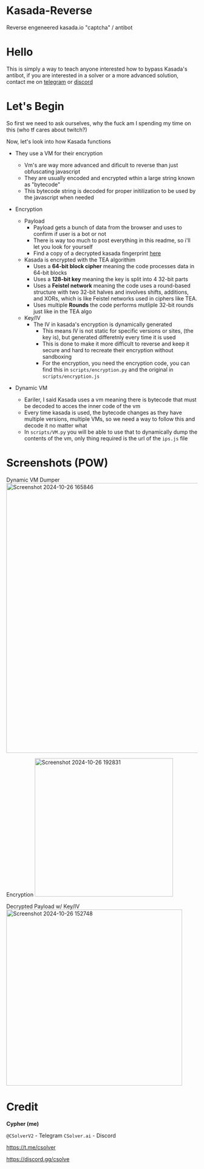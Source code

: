 # Kasada-Reverse
Reverse engeneered kasada.io "captcha" / antibot

# Hello

This is simply a way to teach anyone interested how to bypass Kasada's antibot, if you are interested in a solver or a more advanced solution, contact me on [telegram](https://t.me/CSolverV2) or [discord](https://discord.gg/cypa)

# Let's Begin
So first we need to ask ourselves, why the fuck am I spending my time on this (who tf cares about twitch?)

Now, let's look into how Kasada functions

- They use a VM for their encryption
  - Vm's are way more advanced and dificult to reverse than just obfuscating javascript
  - They are usually encoded and encrypted wthin a large string known as "bytecode"
  - This bytecode string is decoded for proper initilization to be used by the javascript when needed
- Encryption
  - Payload
    - Payload gets a bunch of data from the browser and uses to confirm if user is a bot or not
    - There is way too much to post everything in this readme, so i'll let you look for yourself
    - Find a copy of a decrypted kasada fingerprint [here](https://github.com/CSolverV2/Kasada-Reverse/blob/main/scripts/payload.json)
  - Kasada is encrypted with the TEA algorithim
    - Uses a **64-bit block cipher** meaning the code processes data in 64-bit blocks
    - Uses a **128-bit key** meaning the key is split into 4 32-bit parts
    - Uses a **Feistel network** meaning the code uses a round-based structure with two 32-bit halves and involves shifts, additions, and XORs, which is like Feistel networks used in ciphers like TEA.
    - Uses multiple **Rounds** the code performs mutliple 32-bit rounds just like in the TEA algo
  - Key/IV
    - The IV in kasada's encryption is dynamically generated
      - This means IV is not static for specific versions or sites, (the key is), but generated differetnly every time it is used
      - This is done to make it more difficult to reverse and keep it secure and hard to recreate their encryption without sandboxing
      - For the encryption, you need the encryption code, you can find this in `scripts/encryption.py` and the original in `scripts/encryption.js`
     
- Dynamic VM
  - Eariler, I said Kasada uses a vm meaning there is bytecode that must be decoded to acces the inner code of the vm
  - Every time kasada is used, the bytecode changes as they have multiple versions, multiple VMs, so we need a way to follow this and decode it no matter what
  - In `scripts/VM.py` you will be able to use that to dynamically dump the contents of the vm, only thing required is the url of the `ips.js` file

# Screenshots (POW)

Dynamic VM Dumper
<img width="710" alt="Screenshot 2024-10-26 165846" src="https://github.com/user-attachments/assets/611e2844-d958-4ff4-80b5-223ae3320e7e">

Encryption 
<img width="364" alt="Screenshot 2024-10-26 192831" src="https://github.com/user-attachments/assets/3a715604-0fa4-4d83-939b-66b1737d85fb">

Decrypted Payload w/ Key/IV
<img width="463" alt="Screenshot 2024-10-26 152748" src="https://github.com/user-attachments/assets/8bc8e40c-c9d5-40ff-8393-be619216b0ce">

# Credit

**Cypher (me)**

`@CSolverV2` - Telegram
`CSolver.ai` - Discord

https://t.me/csolver

https://discord.gg/csolve
